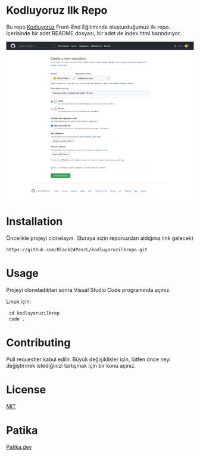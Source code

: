 # Kodluyoruz Ilk Repo

Bu repo [Kodluyoruz](https://kodluyoruz.org/tr/kodluyoruz/) Front-End Eğitiminde oluşturduğumuz ilk repo. İçerisinde bir adet README dosyası, bir adet de index.html barındırıyor.

![](https://raw.githubusercontent.com/Black24PearL/kodluyoruz-frontend-web-development-practices-1/main/kodluyoruzilkrepo/image/ilk%20repo.png)


# Installation

 Öncelikle projeyi clonelayın. (Buraya sizin reponuzdan aldığınız link gelecek)

    https://github.com/Black24PearL/kodluyoruzilkrepo.git

 # Usage

  Projeyi cloneladıktan sonra Visual Studio Code programında açınız.

 Linux için:

     cd kodluyoruzilkrep
     code .

 # Contributing   

 Pull requestler kabul edilir. Büyük değişiklikler için, lütfen önce neyi değiştirmek istediğinizi tartışmak için bir konu açınız.

# License

[MIT](https://choosealicense.com/licenses/mit/)
 
# Patika

 [Patika.dev](https://www.patika.dev/tr)